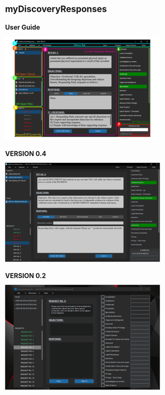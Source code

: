 # myDiscoveryResponses
## User Guide
![Example Screenshot](./USER_GUIDE_IMAGE.png)


## VERSION 0.4
![Example Screenshot](./img2.PNG)

## VERSION 0.2
![Example Screenshot](./Capture.PNG)


